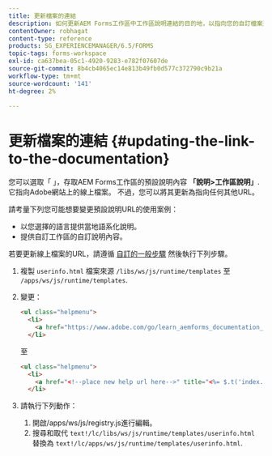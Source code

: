 ```yaml
---
title: 更新檔案的連結
description: 如何更新AEM Forms工作區中工作區說明連結的目的地，以指向您的自訂檔案連結。
contentOwner: robhagat
content-type: reference
products: SG_EXPERIENCEMANAGER/6.5/FORMS
topic-tags: forms-workspace
exl-id: ca637bea-05c1-4920-9283-e782f07607de
source-git-commit: 8b4cb4065ec14e813b49fb0d577c372790c9b21a
workflow-type: tm+mt
source-wordcount: '141'
ht-degree: 2%

---
```


# 更新檔案的連結 {#updating-the-link-to-the-documentation}

您可以選取「 」，存取AEM Forms工作區的預設說明內容 **「說明>工作區說明」**. 它指向Adobe網站上的線上檔案。 不過，您可以將其更新為指向任何其他URL。

請考量下列您可能想要變更預設說明URL的使用案例：

* 以您選擇的語言提供當地語系化說明。
* 提供自訂工作區的自訂說明內容。

若要更新線上檔案的URL，請遵循 [自訂的一般步驟](/help/forms/using/generic-steps-html-workspace-customization.md) 然後執行下列步驟。

1. 複製 `userinfo.html` 檔案來源 `/libs/ws/js/runtime/templates` 至 `/apps/ws/js/runtime/templates`.
1. 變更：

   ```html
   <ul class="helpmenu">
     <li>
       <a href="https://www.adobe.com/go/learn_aemforms_documentation_63" title="<%= $.t('index.header.dropdown.WorkspaceHelp')%>" target="_blank"><%= $.t('index.header.dropdown.WorkspaceHelp')%></a>
     </li>
   ```

   至

   ```html
   <ul class="helpmenu">
     <li>
       <a href="<!--place new help url here-->" title="<%= $.t('index.header.dropdown.WorkspaceHelp')%>" target="_blank"><%= $.t('index.header.dropdown.WorkspaceHelp')%></a>
     </li>
   ```

1. 請執行下列動作：

   1. 開啟/apps/ws/js/registry.js進行編輯。
   1. 搜尋和取代 `text!/lc/libs/ws/js/runtime/templates/userinfo.html` 替換為 `text!/lc/apps/ws/js/runtime/templates/userinfo.html`.
